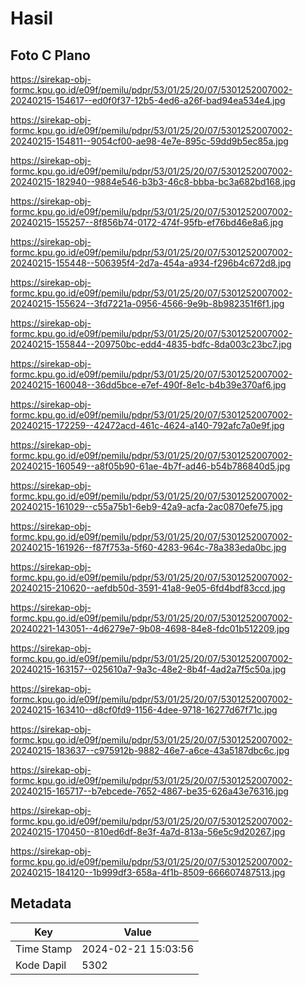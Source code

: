 # Hasil

## Foto C Plano

https://sirekap-obj-formc.kpu.go.id/e09f/pemilu/pdpr/53/01/25/20/07/5301252007002-20240215-154617--ed0f0f37-12b5-4ed6-a26f-bad94ea534e4.jpg

https://sirekap-obj-formc.kpu.go.id/e09f/pemilu/pdpr/53/01/25/20/07/5301252007002-20240215-154811--9054cf00-ae98-4e7e-895c-59dd9b5ec85a.jpg

https://sirekap-obj-formc.kpu.go.id/e09f/pemilu/pdpr/53/01/25/20/07/5301252007002-20240215-182940--9884e546-b3b3-46c8-bbba-bc3a682bd168.jpg

https://sirekap-obj-formc.kpu.go.id/e09f/pemilu/pdpr/53/01/25/20/07/5301252007002-20240215-155257--8f856b74-0172-474f-95fb-ef76bd46e8a6.jpg

https://sirekap-obj-formc.kpu.go.id/e09f/pemilu/pdpr/53/01/25/20/07/5301252007002-20240215-155448--506395f4-2d7a-454a-a934-f296b4c672d8.jpg

https://sirekap-obj-formc.kpu.go.id/e09f/pemilu/pdpr/53/01/25/20/07/5301252007002-20240215-155624--3fd7221a-0956-4566-9e9b-8b982351f6f1.jpg

https://sirekap-obj-formc.kpu.go.id/e09f/pemilu/pdpr/53/01/25/20/07/5301252007002-20240215-155844--209750bc-edd4-4835-bdfc-8da003c23bc7.jpg

https://sirekap-obj-formc.kpu.go.id/e09f/pemilu/pdpr/53/01/25/20/07/5301252007002-20240215-160048--36dd5bce-e7ef-490f-8e1c-b4b39e370af6.jpg

https://sirekap-obj-formc.kpu.go.id/e09f/pemilu/pdpr/53/01/25/20/07/5301252007002-20240215-172259--42472acd-461c-4624-a140-792afc7a0e9f.jpg

https://sirekap-obj-formc.kpu.go.id/e09f/pemilu/pdpr/53/01/25/20/07/5301252007002-20240215-160549--a8f05b90-61ae-4b7f-ad46-b54b786840d5.jpg

https://sirekap-obj-formc.kpu.go.id/e09f/pemilu/pdpr/53/01/25/20/07/5301252007002-20240215-161029--c55a75b1-6eb9-42a9-acfa-2ac0870efe75.jpg

https://sirekap-obj-formc.kpu.go.id/e09f/pemilu/pdpr/53/01/25/20/07/5301252007002-20240215-161926--f87f753a-5f60-4283-964c-78a383eda0bc.jpg

https://sirekap-obj-formc.kpu.go.id/e09f/pemilu/pdpr/53/01/25/20/07/5301252007002-20240215-210620--aefdb50d-3591-41a8-9e05-6fd4bdf83ccd.jpg

https://sirekap-obj-formc.kpu.go.id/e09f/pemilu/pdpr/53/01/25/20/07/5301252007002-20240221-143051--4d6279e7-9b08-4698-84e8-fdc01b512209.jpg

https://sirekap-obj-formc.kpu.go.id/e09f/pemilu/pdpr/53/01/25/20/07/5301252007002-20240215-163157--025610a7-9a3c-48e2-8b4f-4ad2a7f5c50a.jpg

https://sirekap-obj-formc.kpu.go.id/e09f/pemilu/pdpr/53/01/25/20/07/5301252007002-20240215-163410--d8cf0fd9-1156-4dee-9718-16277d67f71c.jpg

https://sirekap-obj-formc.kpu.go.id/e09f/pemilu/pdpr/53/01/25/20/07/5301252007002-20240215-183637--c975912b-9882-46e7-a6ce-43a5187dbc6c.jpg

https://sirekap-obj-formc.kpu.go.id/e09f/pemilu/pdpr/53/01/25/20/07/5301252007002-20240215-165717--b7ebcede-7652-4867-be35-626a43e76316.jpg

https://sirekap-obj-formc.kpu.go.id/e09f/pemilu/pdpr/53/01/25/20/07/5301252007002-20240215-170450--810ed6df-8e3f-4a7d-813a-56e5c9d20267.jpg

https://sirekap-obj-formc.kpu.go.id/e09f/pemilu/pdpr/53/01/25/20/07/5301252007002-20240215-184120--1b999df3-658a-4f1b-8509-666607487513.jpg


## Metadata

| Key        | Value               |
| ---------- | ------------------- |
| Time Stamp | 2024-02-21 15:03:56 |
| Kode Dapil | 5302                |



